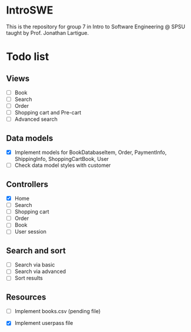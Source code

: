 # IntroSWE
This is the repository for group 7 in Intro to Software Engineering @ SPSU taught by Prof. Jonathan Lartigue.


# Todo list
## Views
- [ ] Book
- [ ] Search
- [ ] Order
- [ ] Shopping cart and Pre-cart
- [ ] Advanced search

## Data models
- [x] Implement models for BookDatabaseItem, Order, PaymentInfo, ShippingInfo, ShoppingCartBook, User
- [ ] Check data model styles with customer

## Controllers
- [x] Home
- [ ] Search
- [ ] Shopping cart
- [ ] Order
- [ ] Book
- [ ] User session

## Search and sort
- [ ] Search via basic
- [ ] Search via advanced
- [ ] Sort results

## Resources
- [ ] Implement books.csv (pending file)
- [x] Implement userpass file

